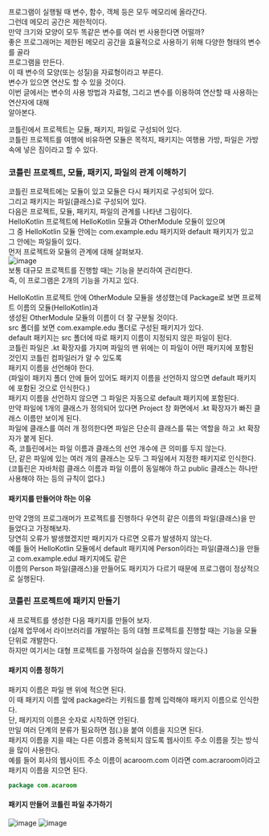 프로그램이 실행될 때 변수, 함수, 객체 등은 모두 메모리에 올라간다.  
그런데 메모리 공간은 제한적이다.  
만약 크기와 모양이 모두 똑같은 변수를 여러 번 사용한다면 어떨까?  
좋은 프로그래머는 제한된 메모리 공간을 효율적으로 사용하기 위해 다양한 형태의 변수를 골라  
프로그램을 만든다.  
이 때 변수의 모양(또는 성질)을 자료형이라고 부른다.  
변수가 있으면 연산도 할 수 있을 것이다.  
이번 글에서는 변수의 사용 방법과 자료형, 그리고 변수를 이용하여 연산할 때 사용하는 연산자에 대해  
알아본다.  
  
코틀린에서 프로젝트는 모듈, 패키지, 파일로 구성되어 있다.  
코틀린 프로젝트를 여행에 비유하면 모듈은 목적지, 패키지는 여행용 가방, 파일은 가방 속에 넣은 짐이라고 할 수 있다.  
  
### 코틀린 프로젝트, 모듈, 패키지, 파일의 관계 이해하기
코틀린 프로젝트에는 모듈이 있고 모듈은 다시 패키지로 구성되어 있다.  
그리고 패키지는 파일(클래스)로 구성되어 있다.  
다음은 프로젝트, 모듈, 패키지, 파일의 관계를 나타낸 그림이다.  
HelloKotlin 프로젝트에 HelloKotlin 모듈과 OtherModule 모듈이 있으며  
그 중 HelloKotlin 모듈 안에는 com.example.edu 패키지와 default 패키지가 있고  
그 안에는 파일들이 있다.  
먼저 프로젝트와 모듈의 관계에 대해 살펴보자.  
![image](https://user-images.githubusercontent.com/33191974/126067272-29d6690b-695a-413c-b081-4e11a7970c5e.png)  
보통 대규모 프로젝트를 진행할 때는 기능을 분리하여 관리한다.  
즉, 이 프로그램은 2개의 기능을 가지고 있다.  
  
HelloKotlin 프로젝트 안에 OtherModule 모듈을 생성했는데 Package로 보면 프로젝트 이름의 모듈(HelloKotlin)과  
생성된 OtherModule 모듈의 이름이 더 잘 구분될 것이다.  
src 폴더를 보면 com.example.edu 폴더로 구성된 패키지가 있다.  
default 패키지는 src 폴더에 따로 패키지 이름이 지정되지 않은 파일이 된다.  
코틀린 파일은 .kt 확장자를 가지며 파일의 맨 위에는 이 파일이 어떤 패키지에 포함된 것인지 코틀린 컴파일러가 알 수 있도록  
패키지 이름을 선언해야 한다.  
(파일이 패키지 폴더 안에 들어 있어도 패키지 이름을 선언하지 않으면 default 패키지에 포함된 것으로 인식한다.)  
패키지 이름을 선언하지 않으면 그 파일은 자동으로 default 패키지에 포함된다.  
만약 파일에 1개의 클래스가 정의되어 있다면 Project 창 화면에서 .kt 확장자가 빠진 클래스 이름만 보이게 된다.  
파일에 클래스를 여러 개 정의한다면 파일은 단순히 클래스를 묶는 역할을 하고 .kt 확장자가 붙게 된다.  
즉, 코틀린에서는 파일 이름과 클래스의 선언 개수에 큰 의미를 두지 않는다.  
단, 같은 파일에 있는 여러 개의 클래스는 모두 그 파일에서 지정한 패키지로 인식한다.  
(코틀린은 자바처럼 클래스 이름과 파일 이름이 동일해야 하고 public 클래스는 하나만 사용해야 하는 등의 규칙이 없다.)  

#### 패키지를 만들어야 하는 이유
만약 2명의 프로그래머가 프로젝트를 진행하다 우연히 같은 이름의 파일(클래스)을 만들었다고 가정해보자.  
당연히 오류가 발생했겠지만 패키지가 다르면 오류가 발생하지 않는다.  
예를 들어 HelloKotlin 모듈에서 default 패키지에 Person이라는 파일(클래스)을 만들고 com.example.edul 패키지에도 같은  
이름의 Person 파일(클래스)을 만들어도 패키지가 다르기 때문에 프로그램이 정상적으로 실행된다.  

### 코틀린 프로젝트에 패키지 만들기
새 프로젝트를 생성한 다음 패키지를 만들어 보자.  
(실제 업무에서 라이브러리를 개발하는 등의 대형 프로젝트를 진행할 때는 기능을 모듈 단위로 개발한다.  
하지만 여기서는 대형 프로젝트를 가정하여 실습을 진행하지 않는다.)

#### 패키지 이름 정하기
패키지 이름은 파일 맨 위에 적으면 된다.  
이 때 패키지 이름 앞에 package라는 키워드를 함께 입력해야 패키지 이름으로 인식한다.  
단, 패키지의 이름은 숫자로 시작하면 안된다.  
만일 여러 단계의 분류가 필요하면 점(.)을 붙여 이름을 지으면 된다.  
패키지 이름을 지을 때는 다른 이름과 중복되지 않도록 웹사이트 주소 이름을 짓는 방식을 많이 사용한다.  
예를 들어 회사의 웹사이트 주소 이름이 acaroom.com 이라면 com.acraroom이라고 패키지 이름을 지으면 된다. 

```kotlin
package com.acaroom
```

#### 패키지 만들어 코틀린 파일 추가하기
![image](https://user-images.githubusercontent.com/33191974/126088388-b7886e2d-a520-455b-8847-d71566898720.png)
![image](https://user-images.githubusercontent.com/33191974/126088404-ad57d39e-6a6b-4a69-8b30-0de940abe02d.png)












